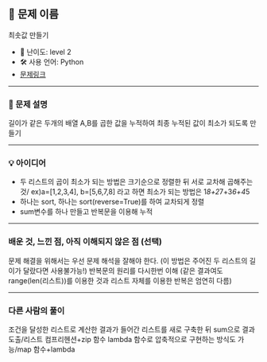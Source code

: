 ## 📘 문제 이름
최솟값 만들기

- 🧩 난이도: level 2
- 🛠 사용 언어: Python
- [문제링크](https://school.programmers.co.kr/learn/courses/30/lessons/12941)

---

### 🧠 문제 설명
길이가 같은 두개의 배열 A,B를 곱한 값을 누적하여 최종 누적된 값이 최소가 되도록 만들기

---

### 💡 아이디어
- 두 리스트의 곱이 최소가 되는 방법은 크기순으로 정렬한 뒤 서로 교차해 곱해주는것/ ex)a=[1,2,3,4], b=[5,6,7,8] 라고 하면 최소가 되는 방법은 1*8+2*7+3*6+4*5
- 하나는 sort, 하나는 sort(reverse=True)를 하여 교차되게 정렬
- sum변수를 하나 만들고 반복문을 이용해 누적

---

### 배운 것, 느낀 점, 아직 이해되지 않은 점 (선택)
문제 해결을 위해서는 우선 문제 해석을 잘해야 한다.
(이 방법은 주어진 두 리스트의 길이가 달랐다면 사용불가능!)
반복문의 원리를 다시한번 이해 
(같은 결과여도 range(len(리스트))를 이용한 것과 리스트 자체를 이용한 반복은 엄연히 다름)

---

### 다른 사람의 풀이
조건을 달성한 리스트로 계산한 결과가 들어간 리스트를 새로 구축한 뒤 sum으로 결과 도출/리스트 컴프리헨션+zip 함수
lambda 함수로 압축적으로 구현하는 방식도 가능/map 함수+lambda
